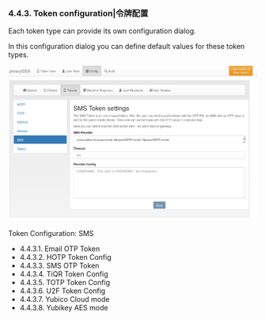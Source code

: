 ### 4.4.3. Token configuration|令牌配置

Each token type can provide its own configuration dialog.

In this configuration dialog you can define default values for these token types.

![token-config](../Contents/token-config.png)

Token Configuration: SMS

* 4.4.3.1. Email OTP Token
* 4.4.3.2. HOTP Token Config
* 4.4.3.3. SMS OTP Token
* 4.4.3.4. TiQR Token Config
* 4.4.3.5. TOTP Token Config
* 4.4.3.6. U2F Token Config
* 4.4.3.7. Yubico Cloud mode
* 4.4.3.8. Yubikey AES mode